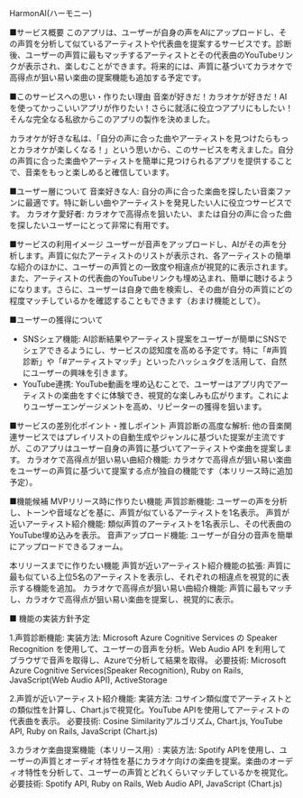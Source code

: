 HarmonAI(ハーモニー)

■サービス概要
このアプリは、ユーザーが自身の声をAIにアップロードし、その声質を分析して似ているアーティストや代表曲を提案するサービスです。診断後、ユーザーの声質に最もマッチするアーティストとその代表曲のYouTubeリンクが表示され、楽しむことができます。将来的には、声質に基づいてカラオケで高得点が狙い易い楽曲の提案機能も追加する予定です。

■このサービスへの思い・作りたい理由
音楽が好きだ！カラオケが好きだ！AIを使ってかっこいいアプリが作りたい！さらに就活に役立つアプリにもしたい！そんな完全なる私欲からこのアプリの製作を決めました。

カラオケが好きな私は、「自分の声に合った曲やアーティストを見つけたらもっとカラオケが楽しくなる！」という思いから、このサービスを考えました。自分の声質に合った楽曲やアーティストを簡単に見つけられるアプリを提供することで、音楽をもっと楽しめると確信しています。

■ユーザー層について
音楽好きな人: 自分の声に合った楽曲を探したい音楽ファンに最適です。特に新しい曲やアーティストを発見したい人に役立つサービスです。
カラオケ愛好者: カラオケで高得点を狙いたい、または自分の声に合った曲を探したいユーザーにとって非常に有用です。

■サービスの利用イメージ
ユーザーが音声をアップロードし、AIがその声を分析します。声質に似たアーティストのリストが表示され、各アーティストの簡単な紹介のほかに、ユーザーの声質との一致度や相違点が視覚的に表示されます。また、アーティストの代表曲のYouTubeリンクも埋め込まれ、簡単に聴けるようになります。さらに、ユーザーは自身で曲を検索し、その曲が自分の声質にどの程度マッチしているかを確認することもできます（おまけ機能として）。

■ユーザーの獲得について
* SNSシェア機能: AI診断結果やアーティスト提案をユーザーが簡単にSNSでシェアできるようにし、サービスの認知度を高める予定です。特に「#声質診断」や「#アーティストマッチ」といったハッシュタグを活用して、自然にユーザーの興味を引きます。
* YouTube連携: YouTube動画を埋め込むことで、ユーザーはアプリ内でアーティストの楽曲をすぐに体験でき、視覚的な楽しみも広がります。これによりユーザーエンゲージメントを高め、リピーターの獲得を狙います。

■サービスの差別化ポイント・推しポイント
声質診断の高度な解析: 他の音楽関連サービスではプレイリストの自動生成やジャンルに基づいた提案が主流ですが、このアプリはユーザー自身の声質に基づいてアーティストや楽曲を提案します。
カラオケで高得点が狙い易い曲紹介機能: カラオケで高得点が狙い易い楽曲をユーザーの声質に基づいて提案する点が独自の機能です（本リリース時に追加予定）。

■機能候補
MVPリリース時に作りたい機能
声質診断機能: ユーザーの声を分析し、トーンや音域などを基に、声質が似ているアーティストを1名表示。
声質が近いアーティスト紹介機能: 類似声質のアーティストを1名表示し、その代表曲のYouTube埋め込みを表示。
音声アップロード機能: ユーザーが自分の音声を簡単にアップロードできるフォーム。

本リリースまでに作りたい機能
声質が近いアーティスト紹介機能の拡張: 声質に最も似ている上位5名のアーティストを表示し、それぞれの相違点を視覚的に表示する機能を追加。
カラオケで高得点が狙い易い曲紹介機能: 声質に最もマッチし、カラオケで高得点が狙い易い楽曲を提案し、視覚的に表示。

■ 機能の実装方針予定

1.声質診断機能:
    実装方法: Microsoft Azure Cognitive Services の Speaker Recognition を使用して、ユーザーの音声を分析。Web Audio API を利用してブラウザで音声を取得し、Azureで分析して結果を取得。
    必要技術: Microsoft Azure Cognitive Services(Speaker Recognition), Ruby on Rails, JavaScript(Web Audio API), ActiveStorage


2.声質が近いアーティスト紹介機能:
    実装方法: コサイン類似度でアーティストとの類似性を計算し、Chart.jsで視覚化。YouTube APIを使用してアーティストの代表曲を表示。
    必要技術: Cosine Similarityアルゴリズム, Chart.js, YouTube API, Ruby on Rails, JavaScript (Chart.js)

3.カラオケ楽曲提案機能（本リリース用）:
    実装方法: Spotify APIを使用し、ユーザーの声質とオーディオ特性を基にカラオケ向けの楽曲を提案。楽曲のオーディオ特性を分析して、ユーザーの声質とどれくらいマッチしているかを視覚化。
    必要技術: Spotify API, Ruby on Rails, Web Audio API, JavaScript (Chart.js)


